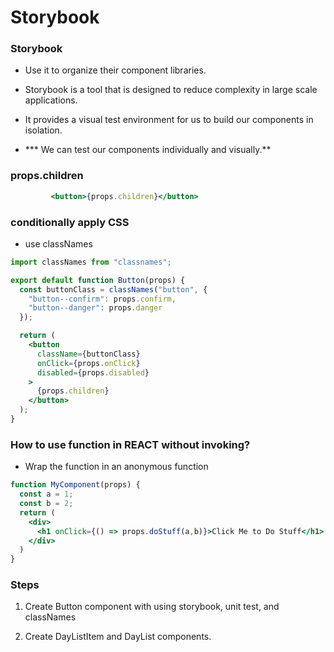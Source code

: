 # Storybook

### Storybook

- Use it to organize their component libraries.

- Storybook is a tool that is designed to reduce complexity in large scale applications. 

- It provides a visual test environment for us to build our components in isolation.

-  *** We can test our components individually and visually.**

### props.children
```jsx
         <button>{props.children}</button>
```

### conditionally apply CSS

- use classNames 

```jsx
import classNames from "classnames";

export default function Button(props) {
  const buttonClass = classNames("button", {
    "button--confirm": props.confirm,
    "button--danger": props.danger
  });

  return (
    <button
      className={buttonClass}
      onClick={props.onClick}
      disabled={props.disabled}
    >
      {props.children}
    </button>
  );
}
```
### How to use function in REACT without invoking?

- Wrap the function in an anonymous function

```jsx
function MyComponent(props) {
  const a = 1;
  const b = 2;
  return (
    <div>
      <h1 onClick={() => props.doStuff(a,b)}>Click Me to Do Stuff</h1>
    </div>
  )
}
```


### Steps
1. Create Button component with using storybook, unit test, and classNames

2. Create DayListItem and DayList components. 

